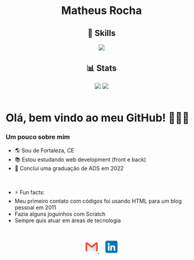 <h1 align="center">Matheus Rocha</h1>

<h2 align="center">🔧 Skills</h2>
<p align="center">
    <img src="https://skillicons.dev/icons?i=js,css,html,react,nodejs,mysql,mongodb" />
</p>

<h2 align="center">📊 Stats</h2>
<div align="center">
    <img height="160px" src="https://github-readme-stats.vercel.app/api/top-langs/?username=oisol&layout=compact&theme=cobalt">
    <img height="160px" src="https://github-readme-stats.vercel.app/api?username=oisol&show_icons=true&theme=cobalt&include_all_commits=true&count_private=true">
</div>
<br>

# Olá, bem vindo ao meu GitHub! 👨🏻‍💻
<h3>Um pouco sobre mim</h3>

- 🌎 Sou de Fortaleza, CE
- 📚 Estou estudando web development (front e back)
- 📝 Concluí uma graduação de ADS em 2022
 <br>
 
- ⚡ Fun facts:
- Meu primeiro contato com códigos foi usando HTML para um blog pessoal em 2011
- Fazia alguns joguinhos com Scratch
- Sempre quis atuar em áreas de tecnologia

<br>
<p align="center">
    <a href="mailto:matheusrocha.dev01@gmail.com">
        <img src="./img/gmail.png">
    </a>
    &nbsp;&nbsp;&nbsp;
    <a href="https://www.linkedin.com/in/matheus-rocha-dev">
        <img src="./img/linkedin.png">
    </a>
</p>
 
<!--
**oisol/oisol** is a ✨ _special_ ✨ repository because its `README.md` (this file) appears on your GitHub profile.

Here are some ideas to get you started:

- 🔭 I’m currently working on ...
- 🌱 I’m currently learning ...
- 👯 I’m looking to collaborate on ...
- 🤔 I’m looking for help with ...
- 💬 Ask me about ...
- 📫 How to reach me: ...
- 😄 Pronouns: ...
- ⚡ Fun fact: ...
-->

